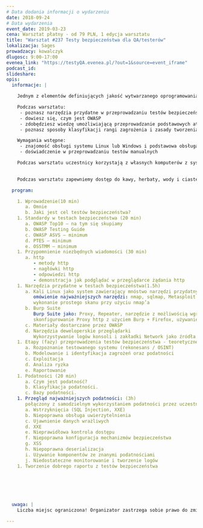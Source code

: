 ```yaml
---
# Data dodania informacji o wydarzeniu
date: 2018-09-24
# Data wydarzenia
event_date: 2019-03-23
cena: Warsztat płatny - od 79 PLN, 1 edycja warsztatu
title: "Warsztat #237 Testy bezpieczeństwa dla QA/testerów"
lokalizacja: Sages
prowadzacy: kowalczyk
dlugosc: 9:00-17:00
evenea_link: "https://testyQA.evenea.pl/?out=1&source=event_iframe"
podcast_id:
slideshare:
opis:
  informacje: |

    Jednym z elementów definiujących jakość wytwarzanego oprogramowania jest zapewniany przez nie poziom bezpieczeństwa. Warsztaty Testy bezpieczeństwa dla QA mają na celu pokazanie testerom w jaki sposób, nieznacznie poszerzając zakres wykonywanych testów, mogą wykrywać występujące w oprogramowaniu podstawowe podatności. W ramach warsztatu uczestnicy poznają teorię dotyczącą zagadnień związanych z testowaniem bezpieczeństwa aplikacji webowych oraz wykonają ćwiczenia, które pozwolą w praktyce zapoznać się z omawianymi atakami i narzędziami.

    Podczas warsztatu:
     - poznasz narzędzia przydatne w przeprowadzaniu testów bezpieczeństwa
     - dowiesz się, czym jest OWASP
     - zdobędziesz wiedzę umożliwiającą przeprowadzanie podstawowych ataków
     - poznasz sposoby klasyfikacji rangi zagrożenia i zasady tworzenia dobrych raportów z testów bezpieczeństwa

    Wymagania wstępne:
     - znajomość obsługi systemu Linux lub Windows i podstawowa obsługa terminala
     - doświadczenie w przeprowadzaniu testów manualnych

    Podczas warsztatu uczestnicy korzystają z własnych komputerów z systemem Linux, Windows lub MacOS. Wymagana jest instalacja wirtualnej maszyny z systemem Kali Linux w dowolnym menadżerze maszyn wirtualnych. Oprócz tego, każdy z użytkowników jest proszony o zainstalowanie aplikacji webowej Web Goat, która posłuży do przećwiczenia omawianych ataków. Instrukcja instalacji Web Goat oraz Kali Linux zostanie przekazana uczestnikom szkolenia drogą mailową.
  

    Podczas warsztatu zapewniemy dostęp do kawy, herbaty, wody i ciastek. W porze obiadowej zapewniamy pizzę w wersji mięsnej lub wegatariańskiej.

  program: 

    1. Wprowadzenie(10 min)
       a. Omnie
       b. Jaki jest cel testów bezpieczeństwa?
    1. Standardy w testach bezpieczeństwa (20 min)
       a. OWASP Top10 – na tym się skupiamy
       b. OWASP Testing Guide
       c. OWASP ASVS – minimum
       d. PTES – minimum
       e. OSSTMM – minimum
    1. Przypomnienie niezbędnych wiadomości (30 min)
       a. http
          - metody http
          - nagłówki http
          - odpowiedzi http
          - demonstracja jak podglądać w przeglądarce żądania http
    1. Narzędzia przydatne w testach bezpieczeństwa(1.5h)
       a. Kali Linux jako system zawierający mnóstwo narzędzi przydatnych w testach (20 min)
          omówienie najważniejszych narzędzi: nmap, sqlmap, Metasploit.
          wykonanie prostego skanu przy użyciu nmap’a
       b. Burp Suite
          Burp Suite jako: Proxy, Repeater, narzędzie z możliwością wgrywania dużej ilości darmowych wtyczek
          skonfigurowanie Proxy http z użyciem Burp + Firefox, używanie Repeater’a
       c. Materiały dostarczane przez OWASP
       d. Narzędzia deweloperskie przeglądarki
          Wykorzystywanie logów konsoli i zakładki Network jako źródła informacji
    1. Etapy (fazy) przeprowadzenia testów bezpieczeństwa - teoretyczne omówienie (40 min)
       a. Rozpoznanie testowanego systemu (rekonesans / OSINT)
       b. Modelowanie i identyfikacja zagrożeń oraz podatności
       c. Exploitacja
       d. Analiza ryzka
       e. Raportowanie
    1. Podatności (20 min)
       a. Czym jest podatność?
       b. Klasyfikacja podatności.
       c. Bazy podatności.
    1. Przegląd najważniejszych podatności: (3h)
       połączony z samodzielnym wykorzystaniem podatności przez uczestników szkolenia w aplikacji WebGoat
       a. Wstrzyknięcia (SQL Injection, XXE)
       b. Niepoprawna obsługa uwierzytelnienia
       c. Ujawnienie danych wrażliwych
       d. XXE
       e. Nieprawidłowa kontrola dostępu
       f. Niepoprawna konfiguracja mechanizmów bezpieczeństwa
       g. XSS
       h. Niepoprawna deserializacja
       i. Używanie komponentów ze znanymi podatnościami
       j. Niedostateczne monitorowanie i tworzenie logów
    1. Tworzenie dobrego raportu z testów bezpieczeństwa

   


     
  
  uwaga: |
    Liczba miejsc ograniczona! Organizator zastrzega sobie prawo do zmiany lokalizacji wydarzenia oraz jego odwołania w przypadku niezgłoszenia się minimalnej liczby uczestników.

---
```

